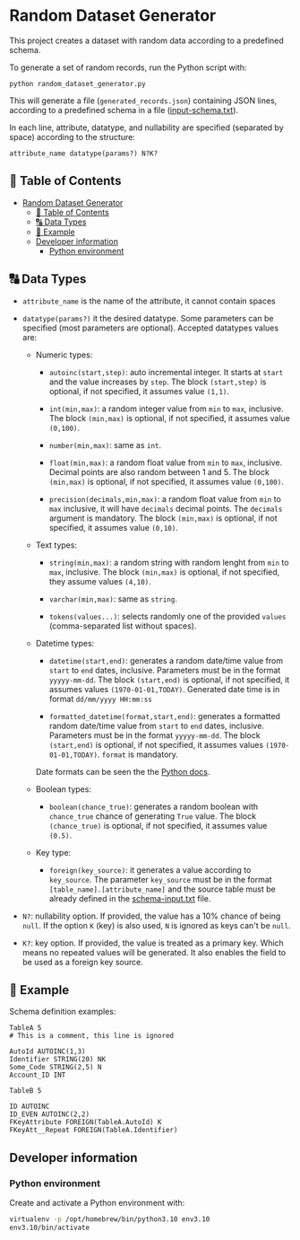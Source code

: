 # Random Dataset Generator

This project creates a dataset with random data according to a predefined schema.

To generate a set of random records, run the Python script with:
```shell
python random_dataset_generator.py
```

This will generate a file (`generated_records.json`) containing JSON lines, according to a predefined schema in a file ([input-schema.txt](input-schema.txt)).

In each line, attribute, datatype, and nullability are specified (separated by space) according to the structure:

`attribute_name datatype(params?) N?K?` 

## 🧾 Table of Contents
- [Random Dataset Generator](#random-dataset-generator)
  - [🧾 Table of Contents](#-table-of-contents)
  - [🔠 Data Types](#-data-types)
  - [📎 Example](#-example)
  - [Developer information](#developer-information)
    - [Python environment](#python-environment)

## 🔠 Data Types

- `attribute_name` is the name of the attribute, it cannot contain spaces

- `datatype(params?)` it the desired datatype. Some parameters can be specified (most parameters are optional). Accepted datatypes values are:
  - Numeric types:
    - `autoinc(start,step)`: auto incremental integer. It starts at `start` and the value increases by `step`. The block `(start,step)` is optional, if not specified, it assumes value `(1,1)`.
      
    - `int(min,max)`: a random integer value from `min` to `max`, inclusive. The block `(min,max)` is optional, if not specified, it assumes value `(0,100)`.

    - `number(min,max)`: same as `int`.

    - `float(min,max)`: a random float value from `min` to `max`, inclusive. Decimal points are also random between 1 and 5. The block `(min,max)` is optional, if not specified, it assumes value `(0,100)`.
    
    - `precision(decimals,min,max)`: a random float value from `min` to `max` inclusive, it will have `decimals` decimal points. The `decimals` argument is mandatory. The block `(min,max)` is optional, if not specified, it assumes value `(0,10)`. 

  - Text types:
    - `string(min,max)`: a random string with random lenght from `min` to `max`, inclusive. The block `(min,max)` is optional, if not specified, they assume values `(4,10)`.

    - `varchar(min,max)`: same as `string`.

    - `tokens(values...)`: selects randomly one of the provided `values` (comma-separated list without spaces).

  - Datetime types:
    - `datetime(start,end)`: generates a random date/time value from `start` to `end` dates, inclusive. Parameters must be in the format `yyyyy-mm-dd`.  The block `(start,end)` is optional, if not specified, it assumes values `(1970-01-01,TODAY)`. Generated date time is in format `dd/mm/yyyy HH:mm:ss`

    - `formatted_datetime(format,start,end)`: generates a formatted random date/time value from `start` to `end` dates, inclusive. Parameters must be in the format `yyyyy-mm-dd`.  The block `(start,end)` is optional, if not specified, it assumes values `(1970-01-01,TODAY)`. `format` is mandatory.

    Date formats can be seen the the [Python docs](https://docs.python.org/3/library/datetime.html#strftime-and-strptime-format-codes).

  - Boolean types:
    - `boolean(chance_true)`: generates a random boolean with `chance_true` chance of generating `True` value. The block `(chance_true)` is optional, if not specified, it assumes value `(0.5)`.

  - Key type:
    - `foreign(key_source)`: it generates a value according to `key_source`. The parameter `key_source` must be in the format `[table_name].[attribute_name]` and the source table must be already defined in the [schema-input.txt](schema-input.txt) file.

- `N?`: nullability option. If provided, the value has a 10% chance of being `null`. If the option `K` (key) is also used, `N` is ignored as keys
        can't be `null`.
- `K?`: key option. If provided, the value is treated as a primary key. Which means no repeated values will be generated. It also enables the field to
        be used as a foreign key source.


## 📎 Example

Schema definition examples:
```
TableA 5
# This is a comment, this line is ignored

AutoId AUTOINC(1,3)
Identifier STRING(20) NK
Some_Code STRING(2,5) N
Account_ID INT

TableB 5

ID AUTOINC
ID_EVEN AUTOINC(2,2)
FKeyAttribute FOREIGN(TableA.AutoId) K
FKeyAtt__Repeat FOREIGN(TableA.Identifier) 
```

## Developer information

### Python environment

Create and activate a Python environment with:
```bash
virtualenv -p /opt/homebrew/bin/python3.10 env3.10
env3.10/bin/activate
```
